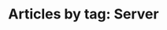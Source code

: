 ---
layout: blog_by_tag
title: 'Articles by tag: Server'
tag: server
permalink: /blog/tag/server/
---